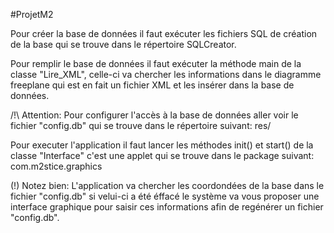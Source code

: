 #ProjetM2

Pour créer la base de données il faut exécuter les fichiers SQL de création de la base qui se trouve dans le répertoire SQLCreator.

Pour remplir le base de données il faut exécuter la méthode main de la classe "Lire_XML", celle-ci va chercher les informations dans le diagramme freeplane qui est en fait un fichier XML et les insérer dans la base de données.

/!\ Attention: Pour configurer l'accès à la base de données aller voir le fichier "config.db" qui se trouve dans le répertoire suivant:
	res/
	
 Pour executer l'application il faut  lancer les méthodes init() et start() de la classe "Interface" c'est une applet qui se trouve dans le package suivant:
 	com.m2stice.graphics
 
 (!) Notez bien: L'application va chercher les coordondées de la base dans le fichier "config.db" si velui-ci a été éffacé le système va vous proposer une interface graphique pour saisir ces informations afin de regénérer un fichier "config.db".